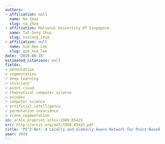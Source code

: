 ```yaml
---
authors:
- affiliation: null
  name: Na Zhao
  slug: na_zhao
- affiliation: National University Of Singapore
  name: Tat-Seng Chua
  slug: tatseng_chua
- affiliation: null
  name: Gim Hee Lee
  slug: gim_hee_lee
date: '2019-08-15'
estimated_citations: null
fields:
- permutation
- segmentation
- deep learning
- invariant
- point cloud
- theoretical computer science
- encoder
- computer science
- artificial intelligence
- permutation invariance
- scene segmentation
in: arXiv preprint arXiv:1908.05425
src: http://arxiv.org/pdf/1908.05425.pdf
title: 'PS^2-Net: A Locally and Globally Aware Network for Point-Based Semantic Segmentation.'
year: 2019
---
```

